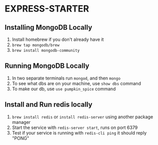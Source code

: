 # EXPRESS-STARTER

## Installing MongoDB Locally

1. Install homebrew if you don't already have it
2. `brew tap mongodb/brew`
3. `brew install mongodb-community`

## Running MongoDB Locally

1. In two separate terminals run `mongod`, and then `mongo`
2. To see what dbs are on your machine, use `show dbs` command
3. To make our db, use `use pumpkin_spice` command

## Install and Run redis locally

1. `brew install redis` or `install redis-server` using another package manager
2. Start the service with `redis-server start`, runs on port 6379
3. Test if your service is running with `redis-cli ping` it should reply "PONG"
